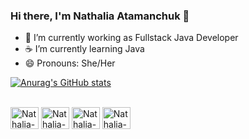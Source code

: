 ### Hi there, I'm Nathalia Atamanchuk 👋

- 🌱 I’m currently working as Fullstack Java Developer
- ☕ I’m currently learning Java 
- 😄 Pronouns: She/Her

[![Anurag's GitHub stats](https://github-readme-stats.vercel.app/api?username=nathaliaatamanchuk&theme=midnight-purple&show_icons=true)](https://github.com/nathaliaatamanchuk/github-readme-stats)


<div style= "display: inline_block"><br>
  <img align="center" alt="Nathalia-Java" height="35" width="45" src="https://cdn.jsdelivr.net/gh/devicons/devicon/icons/java/java-original.svg">
  <img align="center" alt="Nathalia-Angular" height="35" width="45" src="https://img.shields.io/badge/Angular-DD0031?style=for-the-badge&logo=angular&logoColor=white">
  <img align="center" alt="Nathalia-Spring" height="35" width="45" src="https://img.shields.io/badge/Spring-6DB33F?style=for-the-badge&logo=spring&logoColor=white">
  <img align="center" alt="Nathalia-Jetbrains" height="35" width="45" class="devicon-jetbrains-plain">
       
          
</div>
